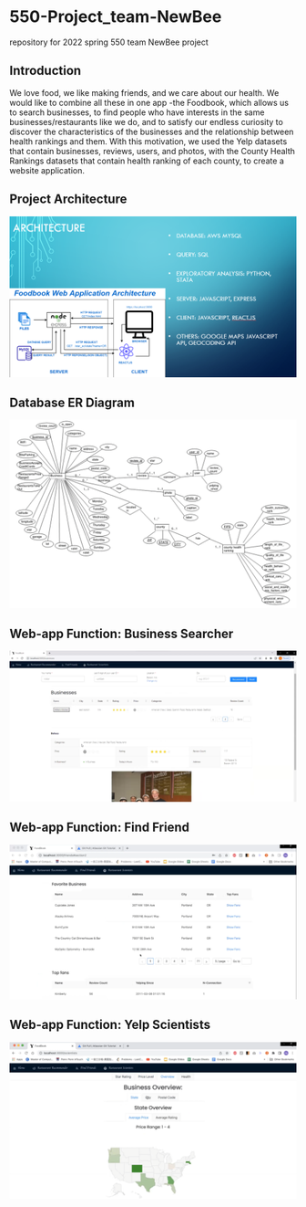 # 550-Project_team-NewBee
repository for 2022 spring 550 team NewBee project

## Introduction
We love food, we like making friends, and we care about our health. We would like to combine all these in one app -the Foodbook, which allows us to search businesses, to find people who have interests in the same 
businesses/restaurants like we do, and to satisfy our endless curiosity to discover the characteristics of the businesses and the relationship between health rankings and them. With this motivation, we used the Yelp 
datasets that contain businesses, reviews, users, and photos, with the County Health Rankings datasets that contain health ranking of each county, to create a website application.


## Project Architecture
![image](https://github.com/JJFWWL/550-Project_team-NewBee/blob/main/report/project_architecture.png)

## Database ER Diagram
![image](https://github.com/JJFWWL/550-Project_team-NewBee/blob/main/report/DB_ER_Diagram.png)

## Web-app Function: Business Searcher
![image](https://github.com/JJFWWL/550-Project_team-NewBee/blob/main/report/web_page1.png)

## Web-app Function: Find Friend
![image](https://github.com/JJFWWL/550-Project_team-NewBee/blob/main/report/web_page2.png)

## Web-app Function: Yelp Scientists
![image](https://github.com/JJFWWL/550-Project_team-NewBee/blob/main/report/web_page3.png)

